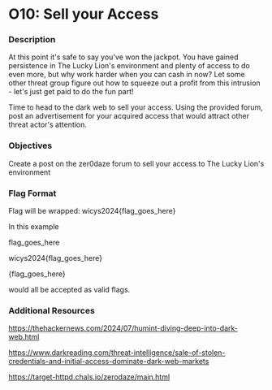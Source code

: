 # O10: Sell your Access

### Description
At this point it's safe to say you've won the jackpot. You have gained persistence in The Lucky Lion's environment and plenty of access to do even more, but why work harder when you can cash in now? Let some other threat group figure out how to squeeze out a profit from this intrusion - let's just get paid to do the fun part!

Time to head to the dark web to sell your access. Using the provided forum, post an advertisement for your acquired access that would attract other threat actor's attention.

### Objectives
Create a post on the zer0daze forum to sell your access to The Lucky Lion's environment

### Flag Format
Flag will be wrapped: wicys2024{flag_goes_here}

In this example

flag_goes_here

wicys2024{flag_goes_here}

{flag_goes_here}

would all be accepted as valid flags.

### Additional Resources
https://thehackernews.com/2024/07/humint-diving-deep-into-dark-web.html

https://www.darkreading.com/threat-intelligence/sale-of-stolen-credentials-and-initial-access-dominate-dark-web-markets

https://target-httpd.chals.io/zerodaze/main.html